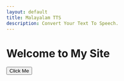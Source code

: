 ```yaml
---
layout: default
title: Malayalam TTS
description: Convert Your Text To Speech.
---
```


# Welcome to My Site

<button class="btn" onclick="window.location.href='https://github.com/YusraMoidutty/tts.github.io/new/main'">Click Me</button>
